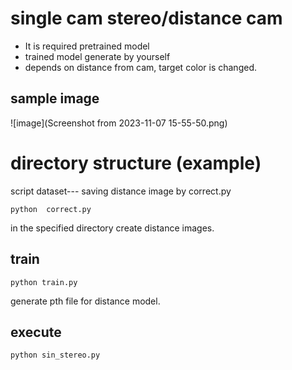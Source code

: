 # single cam stereo/distance cam
- It is required pretrained model
- trained model generate by yourself
- depends on distance from cam, target color is changed.

## sample image 

![image](Screenshot from 2023-11-07 15-55-50.png)


# directory structure (example)
script
dataset--- saving distance image by correct.py

```
python  correct.py
```
in the specified directory create distance images.

## train

```
python train.py

```
generate pth file for distance model.


## execute


```
python sin_stereo.py

```


